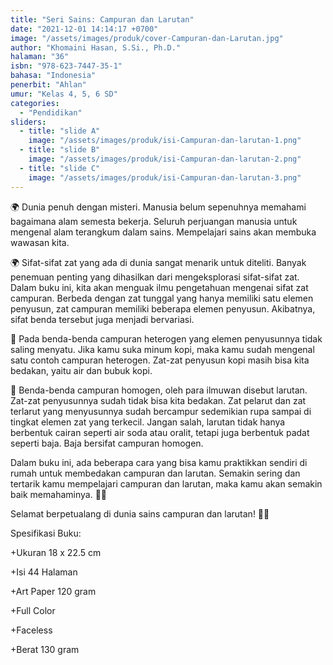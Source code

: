 ```yaml
---
title: "Seri Sains: Campuran dan Larutan"
date: "2021-12-01 14:14:17 +0700"
image: "/assets/images/produk/cover-Campuran-dan-Larutan.jpg"
author: "Khomaini Hasan, S.Si., Ph.D."
halaman: "36"
isbn: "978-623-7447-35-1"
bahasa: "Indonesia"
penerbit: "Ahlan"
umur: "Kelas 4, 5, 6 SD"
categories: 
  - "Pendidikan"
sliders: 
  - title: "slide A"
    image: "/assets/images/produk/isi-Campuran-dan-larutan-1.png"
  - title: "slide B"
    image: "/assets/images/produk/isi-Campuran-dan-larutan-2.png"
  - title: "slide C"
    image: "/assets/images/produk/isi-Campuran-dan-larutan-3.png"
---
```


🌍 Dunia penuh dengan misteri. Manusia belum sepenuhnya memahami bagaimana alam semesta bekerja. Seluruh perjuangan manusia untuk mengenal alam terangkum dalam sains. Mempelajari sains akan membuka wawasan kita.

🌍 Sifat-sifat zat yang ada di dunia sangat menarik untuk diteliti. Banyak penemuan penting yang dihasilkan dari mengeksplorasi sifat-sifat zat. Dalam buku ini, kita akan menguak ilmu pengetahuan mengenai sifat zat campuran. Berbeda dengan zat tunggal yang hanya memiliki satu elemen penyusun, zat campuran memiliki beberapa elemen penyusun. Akibatnya, sifat benda tersebut juga menjadi bervariasi.

🧫 Pada benda-benda campuran heterogen yang elemen penyusunnya tidak saling menyatu. Jika kamu suka minum kopi, maka kamu sudah mengenal satu contoh campuran heterogen. Zat-zat penyusun kopi masih bisa kita bedakan, yaitu air dan bubuk kopi.

🧫 Benda-benda campuran homogen, oleh para ilmuwan disebut larutan. Zat-zat penyusunnya sudah tidak bisa kita bedakan. Zat pelarut dan zat terlarut yang menyusunnya sudah bercampur sedemikian rupa sampai di tingkat elemen zat yang terkecil. Jangan salah, larutan tidak hanya berbentuk cairan seperti air soda atau oralit, tetapi juga berbentuk padat seperti baja. Baja bersifat campuran homogen.

Dalam buku ini, ada beberapa cara yang bisa kamu praktikkan sendiri di rumah untuk membedakan campuran dan larutan. Semakin sering dan tertarik kamu mempelajari campuran dan larutan, maka kamu akan semakin baik memahaminya. 🤩🤩

Selamat berpetualang di dunia sains campuran dan larutan! 🚀🚀


Spesifikasi Buku:

+Ukuran 18 x 22.5 cm

+Isi 44 Halaman

+Art Paper 120 gram

+Full Color

+Faceless

+Berat 130 gram


